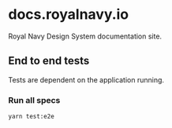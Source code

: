 # docs.royalnavy.io

Royal Navy Design System documentation site.


## End to end tests

Tests are dependent on the application running.

### Run all specs

`yarn test:e2e`
